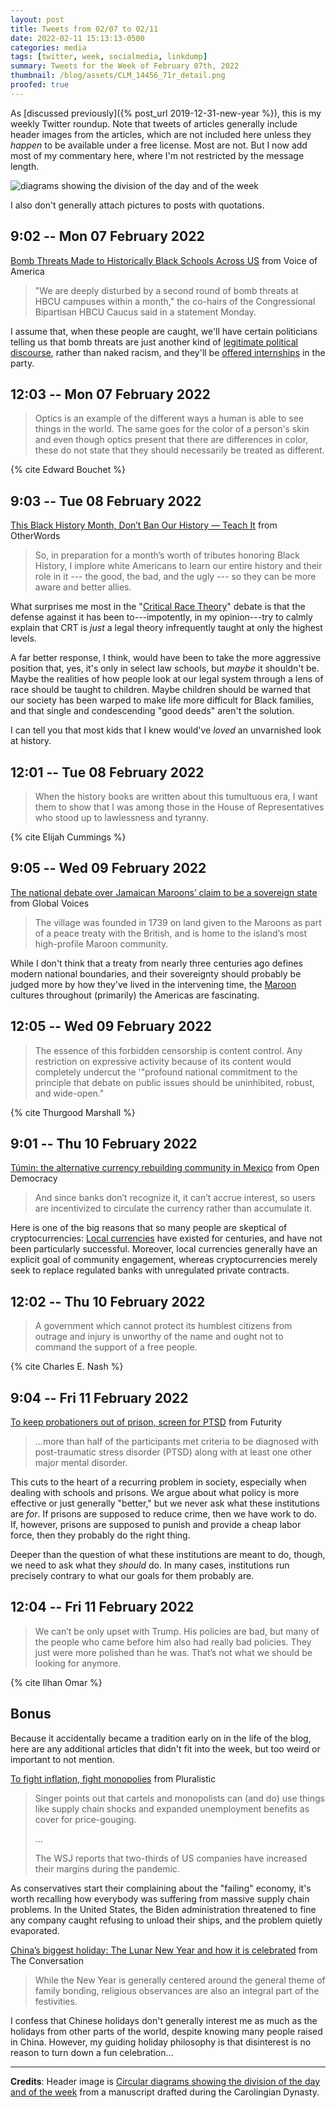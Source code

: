 ```yaml
---
layout: post
title: Tweets from 02/07 to 02/11
date: 2022-02-11 15:13:13-0500
categories: media
tags: [twitter, week, socialmedia, linkdump]
summary: Tweets for the Week of February 07th, 2022
thumbnail: /blog/assets/CLM_14456_71r_detail.png
proofed: true
---
```


As [discussed previously]({% post_url 2019-12-31-new-year %}), this is my weekly Twitter roundup.  Note that tweets of articles generally include header images from the articles, which are not included here unless they *happen* to be available under a free license.  Most are not.  But I now add most of my commentary here, where I'm not restricted by the message length.

![diagrams showing the division of the day and of the week](/blog/assets/CLM_14456_71r_detail.png "diagrams showing the division of the day and of the week")

I also don't generally attach pictures to posts with quotations.

## 9:02 -- Mon 07 February 2022

[<i class="fab fa-twitter-square"></i>](https://twitter.com/jcolag/status/1490687290410082305) [Bomb Threats Made to Historically Black Schools Across US](https://www.voanews.com/a/bomb-threats-made-to-historically-black-schools-across-us-/6420385.html) from Voice of America

 > "We are deeply disturbed by a second round of bomb threats at HBCU campuses within a month," the co-hairs of the Congressional Bipartisan HBCU Caucus said in a statement Monday.

I assume that, when these people are caught, we'll have certain politicians telling us that bomb threats are just another kind of [legitimate political discourse](https://www.rollingstone.com/politics/politics-news/rnc-censure-liz-cheney-adam-kinzinger-jan-6-1295120/), rather than naked racism, and they'll be [offered internships](https://www.commondreams.org/news/2021/11/19/kenosha-killer-kyle-rittenhouses-republican-internship-offers-disgust-progressives) in the party.

## 12:03 -- Mon 07 February 2022

[<i class="fab fa-twitter-square"></i>](https://twitter.com/jcolag/status/1490732840727711750)

 > Optics is an example of the different ways a human is able to see things in the world. The same goes for the color of a person's skin and even though optics present that there are differences in color, these do not state that they should necessarily be treated as different.

{% cite Edward Bouchet %}

## 9:03 -- Tue 08 February 2022

[<i class="fab fa-twitter-square"></i>](https://twitter.com/jcolag/status/1491049930147958788) [This Black History Month, Don’t Ban Our History — Teach It](https://otherwords.org/this-black-history-month-dont-ban-our-history-teach-it/) from OtherWords

 > So, in preparation for a month’s worth of tributes honoring Black History, I implore white Americans to learn our entire history and their role in it --- the good, the bad, and the ugly --- so they can be more aware and better allies.

What surprises me most in the "[Critical Race Theory](https://en.wikipedia.org/wiki/Critical_race_theory)" debate is that the defense against it has been to---impotently, in my opinion---try to calmly explain that CRT is *just* a legal theory infrequently taught at only the highest levels.

A far better response, I think, would have been to take the more aggressive position that, yes, it's only in select law schools, but *maybe* it shouldn't be.  Maybe the realities of how people look at our legal system through a lens of race should be taught to children.  Maybe children should be warned that our society has been warped to make life more difficult for Black families, and that single and condescending "good deeds" aren't the solution.

I can tell you that most kids that I knew would've *loved* an unvarnished look at history.

## 12:01 -- Tue 08 February 2022

[<i class="fab fa-twitter-square"></i>](https://twitter.com/jcolag/status/1491094725281026050)

 > When the history books are written about this tumultuous era, I want them to show that I was among those in the House of Representatives who stood up to lawlessness and tyranny.

{% cite Elijah Cummings %}

## 9:05 -- Wed 09 February 2022

[<i class="fab fa-twitter-square"></i>](https://twitter.com/jcolag/status/1491412821413961737) [The national debate over Jamaican Maroons’ claim to be a sovereign state](https://globalvoices.org/2022/02/01/the-national-debate-over-jamaican-maroons-claim-to-be-a-sovereign-state/) from Global Voices

 > The village was founded in 1739 on land given to the Maroons as part of a peace treaty with the British, and is home to the island’s most high-profile Maroon community.

While I don't think that a treaty from nearly three centuries ago defines modern national boundaries, and their sovereignty should probably be judged more by how they've lived in the intervening time, the [Maroon](https://en.wikipedia.org/wiki/Maroons) cultures throughout (primarily) the Americas are fascinating.

## 12:05 -- Wed 09 February 2022

[<i class="fab fa-twitter-square"></i>](https://twitter.com/jcolag/status/1491458120165601288)

 > The essence of this forbidden censorship is content control. Any restriction on expressive activity because of its content would completely undercut the '"profound national commitment to the principle that debate on public issues should be uninhibited, robust, and wide-open."

{% cite Thurgood Marshall %}

## 9:01 -- Thu 10 February 2022

[<i class="fab fa-twitter-square"></i>](https://twitter.com/jcolag/status/1491774202629836801) [Túmin: the alternative currency rebuilding community in Mexico](https://www.opendemocracy.net/en/oureconomy/tumin-mexico-alternative-local-currency-rebuilding-community/) from Open Democracy

 > And since banks don’t recognize it, it can’t accrue interest, so users are incentivized to circulate the currency rather than accumulate it.

Here is one of the big reasons that so many people are skeptical of cryptocurrencies:  [Local currencies](https://en.wikipedia.org/wiki/Local_currency) have existed for centuries, and have not been particularly successful.  Moreover, local currencies generally have an explicit goal of community engagement, whereas cryptocurrencies merely seek to replace regulated banks with unregulated private contracts.

## 12:02 -- Thu 10 February 2022

[<i class="fab fa-twitter-square"></i>](https://twitter.com/jcolag/status/1491819752565657609)

 > A government which cannot protect its humblest citizens from outrage and injury is unworthy of the name and ought not to command the support of a free people.

{% cite Charles E. Nash %}

## 9:04 -- Fri 11 February 2022

[<i class="fab fa-twitter-square"></i>](https://twitter.com/jcolag/status/1492137345264484353) [To keep probationers out of prison, screen for PTSD](https://www.futurity.org/probationers-trauma-ptsd-2690792-2/) from Futurity

 > ...more than half of the participants met criteria to be diagnosed with post-traumatic stress disorder (PTSD) along with at least one other major mental disorder.

This cuts to the heart of a recurring problem in society, especially when dealing with schools and prisons.  We argue about what policy is more effective or just generally "better," but we never ask what these institutions are *for*.  If prisons are supposed to reduce crime, then we have work to do.  If, however, prisons are supposed to punish and provide a cheap labor force, then they probably do the right thing.

Deeper than the question of what these institutions are meant to do, though, we need to ask what they *should* do.  In many cases, institutions run precisely contrary to what our goals for them probably are.

## 12:04 -- Fri 11 February 2022

[<i class="fab fa-twitter-square"></i>](https://twitter.com/jcolag/status/1492182643718328320)

 > We can’t be only upset with Trump. His policies are bad, but many of the people who came before him also had really bad policies. They just were more polished than he was. That’s not what we should be looking for anymore.

{% cite Ilhan Omar %}

## Bonus

Because it accidentally became a tradition early on in the life of the blog, here are any additional articles that didn't fit into the week, but too weird or important to not mention.

<i class="fas fa-square"></i> [To fight inflation, fight monopolies](https://pluralistic.net/2022/02/02/its-the-economy-stupid/#overinflated) from Pluralistic

 > Singer points out that cartels and monopolists can (and do) use things like supply chain shocks and expanded unemployment benefits as cover for price-gouging.
 >
 > ...
 >
 > The WSJ reports that two-thirds of US companies have increased their margins during the pandemic.

As conservatives start their complaining about the "failing" economy, it's worth recalling how everybody was suffering from massive supply chain problems.  In the United States, the Biden administration threatened to fine any company caught refusing to unload their ships, and the problem quietly evaporated.

<i class="fas fa-square"></i> [China’s biggest holiday: The Lunar New Year and how it is celebrated](https://theconversation.com/chinas-biggest-holiday-the-lunar-new-year-and-how-it-is-celebrated-175820) from The Conversation

 > While the New Year is generally centered around the general theme of family bonding, religious observances are also an integral part of the festivities.

I confess that Chinese holidays don't generally interest me as much as the holidays from other parts of the world, despite knowing many people raised in China.  However, my guiding holiday philosophy is that disinterest is no reason to turn down a fun celebration...

* * *

**Credits**:  Header image is [Circular diagrams showing the division of the day and of the week](https://commons.wikimedia.org/wiki/File:CLM_14456_71r_detail.jpg) from a manuscript drafted during the Carolingian Dynasty.
